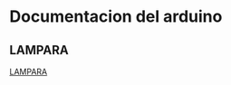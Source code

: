 # Documentacion del arduino

## LAMPARA 

[LAMPARA](https://github.com/Wesley3455/Soldadura-y-disegn-3.e/blob/main/prueba_lampara.ino)
